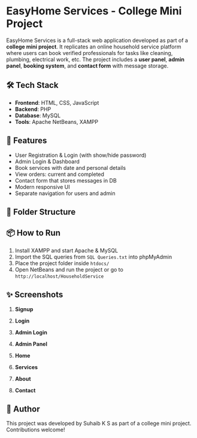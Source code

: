 # EasyHome Services - College Mini Project

EasyHome Services is a full-stack web application developed as part of a **college mini project**. It replicates an online household service platform where users can book verified professionals for tasks like cleaning, plumbing, electrical work, etc. The project includes a **user panel**, **admin panel**, **booking system**, and **contact form** with message storage.

## 🛠️ Tech Stack

- **Frontend**: HTML, CSS, JavaScript
- **Backend**: PHP
- **Database**: MySQL
- **Tools**: Apache NetBeans, XAMPP

## 🔑 Features

- User Registration & Login (with show/hide password)
- Admin Login & Dashboard
- Book services with date and personal details
- View orders: current and completed
- Contact form that stores messages in DB
- Modern responsive UI
- Separate navigation for users and admin

## 📁 Folder Structure



## 📦 How to Run

1. Install XAMPP and start Apache & MySQL
2. Import the SQL queries from `SQL Queries.txt` into phpMyAdmin
3. Place the project folder inside `htdocs/`
4. Open NetBeans and run the project or go to `http://localhost/HouseholdService`

## ✨ Screenshots

1. **Signup**


2. **Login**


3. **Admin Login**


4. **Admin Panel**


5. **Home**


6. **Services**


7. **About**


8. **Contact**
   


## 🙌 Author

This project was developed by Suhaib K S as part of a college mini project. Contributions welcome!
